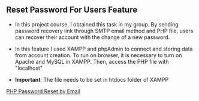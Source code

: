 ## Reset Password For Users Feature

* In this project course, I obtained this task in my group. By sending password recovery link through SMTP email method and PHP file, users can recover their account with the change of a new password.

* In this feature I used XAMPP and phpAdmin to connect and storing data from account creation. To run on browser, it is necessary to turn on Apache and MySQL in XAMPP. Then, access the PHP file with "localhost"

* **Important**: The file needs to be set in htdocs folder of XAMPP

[PHP Password Reset by Email](https://youtu.be/jvBzlqoEVF0?si=m15VwDhF2VLlJKYu)
